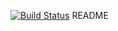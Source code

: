 [![Build Status](https://travis-ci.org/ShijieFan/Travis.svg?branch=master)](https://travis-ci.org/ShijieFan/Travis)
README
